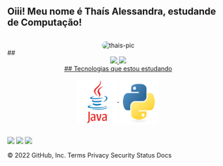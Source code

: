 ##                                 Oiii! Meu nome é Thaís Alessandra, estudande de Computação!
##
<div align="center">
<img align="center" alt="thais-pic" height="160"  style="border-radius:50px;" src="https://picrew.me/shareImg/org/202206/395214_crQBypHc.png"><br>
</div>
##
<div align="center">

</div>

<div align="center">
  <a href="https://github.com/Thaisalessandra">
  <img height="170em" src="https://github-readme-stats.vercel.app/api?username=Thaisalessandra&show_icons=true&theme=dracula&include_all_commits=true&count_private=true"/>
  <img height="170em" src="https://github-readme-stats.vercel.app/api/top-langs/?username=Thaisalessandra&layout=compact&langs_count=7&theme=dracula"/>
  </div>
  <div align="center">
  ##                                            Tecnologias que estou estudando
    
  </div>
<div align="center"><br>
   <img align="middle" alt="thais-java" height="100" width="90" src="https://raw.githubusercontent.com/devicons/devicon/1119b9f84c0290e0f0b38982099a2bd027a48bf1/icons/java/java-original-wordmark.svg">
  <img align="middle" alt="thais-Python" height="100" width="90" src="https://raw.githubusercontent.com/devicons/devicon/master/icons/python/python-original.svg"> 
  
</div>
  
  ##
 
<div> 
 
  <a href="https://www.instagram.com/neuroticathais/" target="_blank"><img src="https://img.shields.io/badge/-Instagram-%23E4405F?style=for-the-badge&logo=instagram&logoColor=white" target="_blank"></a>
  <a href = "mailto:taaysalessandra@gmail.com"><img src="https://img.shields.io/badge/-Gmail-%23333?style=for-the-badge&logo=gmail&logoColor=white" target="_blank"></a>
  <a href="https://www.linkedin.com/in/thais-alessandra-de-souza-costa-49a73614b/" target="_blank"><img src="https://img.shields.io/badge/-LinkedIn-%230077B5?style=for-the-badge&logo=linkedin&logoColor=white" target="_blank"></a> 

 
</div>
© 2022 GitHub, Inc.
Terms
Privacy
Security
Status
Docs
